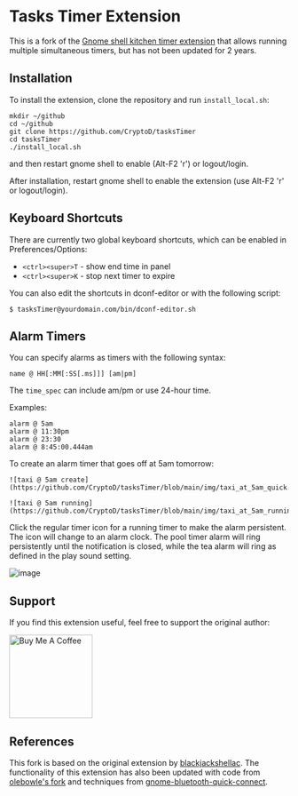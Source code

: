 # Tasks Timer Extension

This is a fork of the [Gnome shell kitchen timer extension](https://extensions.gnome.org/extension/3955/kitchen-timer/) that allows running multiple simultaneous timers, but has not been updated for 2 years.

## Installation

To install the extension, clone the repository and run `install_local.sh`:


```
mkdir ~/github
cd ~/github
git clone https://github.com/CryptoD/tasksTimer
cd tasksTimer
./install_local.sh
```

and then restart gnome shell to enable (Alt-F2 'r') or logout/login.

After installation, restart gnome shell to enable the extension (use Alt-F2 'r' or logout/login).

## Keyboard Shortcuts

There are currently two global keyboard shortcuts, which can be enabled in Preferences/Options:

* `<ctrl><super>T` - show end time in panel
* `<ctrl><super>K` - stop next timer to expire

You can also edit the shortcuts in dconf-editor or with the following script:
```
$ tasksTimer@yourdomain.com/bin/dconf-editor.sh
```

## Alarm Timers

You can specify alarms as timers with the following syntax:
```
name @ HH[:MM[:SS[.ms]]] [am|pm]
```

The `time_spec` can include am/pm or use 24-hour time.

Examples:
```
alarm @ 5am
alarm @ 11:30pm
alarm @ 23:30
alarm @ 8:45:00.444am
```

To create an alarm timer that goes off at 5am tomorrow:
```
![taxi @ 5am create](https://github.com/CryptoD/tasksTimer/blob/main/img/taxi_at_5am_quick.png)

![taxi @ 5am running](https://github.com/CryptoD/tasksTimer/blob/main/img/taxi_at_5am_running.png)
```
Click the regular timer icon for a running timer to make the alarm persistent. The icon will change to an alarm clock. The pool timer alarm will ring persistently until the notification is closed, while the tea alarm will ring as defined in the play sound setting.

![image](https://user-images.githubusercontent.com/825403/118677121-ff08ac00-b7c9-11eb-9259-b19ed468b44c.png)

## Support

If you find this extension useful, feel free to support the original author:

[<img src="https://raw.githubusercontent.com/blackjackshellac/tasksTimer/main/img/bmc_logo_wordmark_25.png" alt="Buy Me A Coffee" width="150"/>](https://www.buymeacoffee.com/blckjackshellac)

## References

This fork is based on the original extension by [blackjackshellac](https://github.com/blackjackshellac/kitchenTimer). The functionality of this extension has also been updated with code from [olebowle's fork](https://github.com/olebowle/gnome-shell-timer) and techniques from [gnome-bluetooth-quick-connect](https://github.com/bjarosze/gnome-bluetooth-quick-connect).
